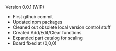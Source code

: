 Version 0.0.1 (WIP)
- First github commit
- Updated npm packages
- Cleaned out obsolete local version control stuff
- Created Add/Edit/Clear functions
- Expanded part catalog for scaling
- Board fixed at (0,0,0) 
